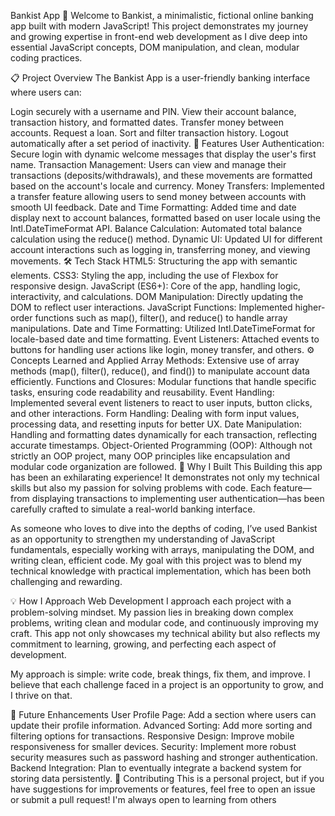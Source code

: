 Bankist App 🚀
Welcome to Bankist, a minimalistic, fictional online banking app built with modern JavaScript! This project demonstrates my journey and growing expertise in front-end web development as I dive deep into essential JavaScript concepts, DOM manipulation, and clean, modular coding practices.

📋 Project Overview
The Bankist App is a user-friendly banking interface where users can:

Login securely with a username and PIN.
View their account balance, transaction history, and formatted dates.
Transfer money between accounts.
Request a loan.
Sort and filter transaction history.
Logout automatically after a set period of inactivity.
🌟 Features
User Authentication: Secure login with dynamic welcome messages that display the user's first name.
Transaction Management: Users can view and manage their transactions (deposits/withdrawals), and these movements are formatted based on the account's locale and currency.
Money Transfers: Implemented a transfer feature allowing users to send money between accounts with smooth UI feedback.
Date and Time Formatting: Added time and date display next to account balances, formatted based on user locale using the Intl.DateTimeFormat API.
Balance Calculation: Automated total balance calculation using the reduce() method.
Dynamic UI: Updated UI for different account interactions such as logging in, transferring money, and viewing movements.
🛠️ Tech Stack
HTML5: Structuring the app with semantic elements.
CSS3: Styling the app, including the use of Flexbox for responsive design.
JavaScript (ES6+): Core of the app, handling logic, interactivity, and calculations.
DOM Manipulation: Directly updating the DOM to reflect user interactions.
JavaScript Functions: Implemented higher-order functions such as map(), filter(), and reduce() to handle array manipulations.
Date and Time Formatting: Utilized Intl.DateTimeFormat for locale-based date and time formatting.
Event Listeners: Attached events to buttons for handling user actions like login, money transfer, and others.
⚙️ Concepts Learned and Applied
Array Methods: Extensive use of array methods (map(), filter(), reduce(), and find()) to manipulate account data efficiently.
Functions and Closures: Modular functions that handle specific tasks, ensuring code readability and reusability.
Event Handling: Implemented several event listeners to react to user inputs, button clicks, and other interactions.
Form Handling: Dealing with form input values, processing data, and resetting inputs for better UX.
Date Manipulation: Handling and formatting dates dynamically for each transaction, reflecting accurate timestamps.
Object-Oriented Programming (OOP): Although not strictly an OOP project, many OOP principles like encapsulation and modular code organization are followed.
🎯 Why I Built This
Building this app has been an exhilarating experience! It demonstrates not only my technical skills but also my passion for solving problems with code. Each feature—from displaying transactions to implementing user authentication—has been carefully crafted to simulate a real-world banking interface.

As someone who loves to dive into the depths of coding, I’ve used Bankist as an opportunity to strengthen my understanding of JavaScript fundamentals, especially working with arrays, manipulating the DOM, and writing clean, efficient code. My goal with this project was to blend my technical knowledge with practical implementation, which has been both challenging and rewarding.

💡 How I Approach Web Development
I approach each project with a problem-solving mindset. My passion lies in breaking down complex problems, writing clean and modular code, and continuously improving my craft. This app not only showcases my technical ability but also reflects my commitment to learning, growing, and perfecting each aspect of development.

My approach is simple: write code, break things, fix them, and improve. I believe that each challenge faced in a project is an opportunity to grow, and I thrive on that.

🚀 Future Enhancements
User Profile Page: Add a section where users can update their profile information.
Advanced Sorting: Add more sorting and filtering options for transactions.
Responsive Design: Improve mobile responsiveness for smaller devices.
Security: Implement more robust security measures such as password hashing and stronger authentication.
Backend Integration: Plan to eventually integrate a backend system for storing data persistently.
🤝 Contributing
This is a personal project, but if you have suggestions for improvements or features, feel free to open an issue or submit a pull request! I'm always open to learning from others
